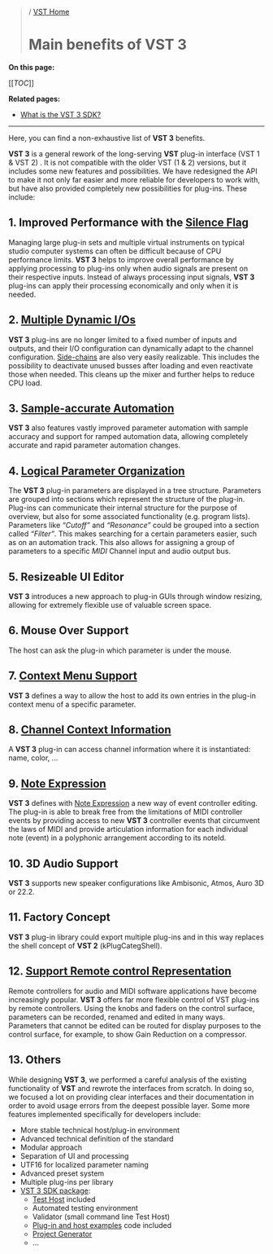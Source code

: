 >/ [VST Home](../index.md)
>
># Main benefits of VST 3

**On this page:**

[[_TOC_]]

**Related pages:**

- [What is the VST 3 SDK?](../What+is+the+VST+3+SDK/Index.md)

---

Here, you can find a non-exhaustive list of **VST 3** benefits.

**VST 3** is a general rework of the long-serving **VST** plug-in interface (VST 1 & VST 2) . It is not compatible with the older VST (1 & 2) versions, but it includes some new features and possibilities. We have redesigned the API to make it not only far easier and more reliable for developers to work with, but have also provided completely new possibilities for plug-ins. These include:

## 1. Improved Performance with the [Silence Flag](../Technical+Documentation/Change+History/3.0.0/Silence+flags.md)

Managing large plug-in sets and multiple virtual instruments on typical studio computer systems can often be difficult because of CPU performance limits. **VST 3** helps to improve overall performance by applying processing to plug-ins only when audio signals are present on their respective inputs. Instead of always processing input signals, **VST 3** plug-ins can apply their processing economically and only when it is needed.

## 2. [Multiple Dynamic I/Os](../Technical+Documentation/Change+History/3.0.0/Multiple+Dynamic+IO.md)

**VST 3** plug-ins are no longer limited to a fixed number of inputs and outputs, and their I/O configuration can dynamically adapt to the channel configuration. [Side-chains](../Technical+Documentation/Change+History/3.0.0/Multiple+Dynamic+IO.html#what-is-a-side-chain) are also very easily realizable. This includes the possibility to deactivate unused busses after loading and even reactivate those when needed. This cleans up the mixer and further helps to reduce CPU load.

## 3. [Sample-accurate Automation](../Technical+Documentation/Parameters+Automation/Index.md)

**VST 3** also features vastly improved parameter automation with sample accuracy and support for ramped automation data, allowing completely accurate and rapid parameter automation changes.

## 4. [Logical Parameter Organization](../Technical+Documentation/VST+3+Units/Index.md)

The **VST 3** plug-in parameters are displayed in a tree structure. Parameters are grouped into sections which represent the structure of the plug-in. Plug-ins can communicate their internal structure for the purpose of overview, but also for some associated functionality (e.g. program lists). Parameters like *“Cutoff”* and *“Resonance”* could be grouped into a section called *“Filter”*. This makes searching for a certain parameters easier, such as on an automation track. This also allows for assigning a group of parameters to a specific *MIDI* Channel input and audio output bus.

## 5. Resizeable UI Editor

**VST 3** introduces a new approach to plug-in GUIs through window resizing, allowing for extremely flexible use of valuable screen space.

## 6. Mouse Over Support

The host can ask the plug-in which parameter is under the mouse.

## 7. [Context Menu Support](../Technical+Documentation/Change+History/3.5.0/IComponentHandler3.md)

**VST 3** defines a way to allow the host to add its own entries in the plug-in context menu of a specific parameter.

## 8. [Channel Context Information](../Technical+Documentation/Change+History/3.6.5/IInfoListener.md)

A **VST 3** plug-in can access channel information where it is instantiated: name, color, ...

## 9. [Note Expression](../Technical+Documentation/Change+History/3.5.0/INoteExpressionController.md)

**VST 3** defines with [Note Expression](../Technical+Documentation/Change+History/3.5.0/INoteExpressionController.md) a new way of event controller editing. The plug-in is able to break free from the limitations of MIDI controller events by providing access to new **VST 3** controller events that circumvent the laws of MIDI and provide articulation information for each individual note (event) in a polyphonic arrangement according to its noteId.

## 10. 3D Audio Support

**VST 3** supports new speaker configurations like Ambisonic, Atmos, Auro 3D or 22.2.

## 11. Factory Concept

**VST 3** plug-in library could export multiple plug-ins and in this way replaces the shell concept of **VST 2** (kPlugCategShell).

## 12. [Support Remote control Representation](../Technical+Documentation/Change+History/3.5.0/IXmlRepresentationController.md)

Remote controllers for audio and MIDI software applications have become increasingly popular. **VST 3** offers far more flexible control of VST plug-ins by remote controllers. Using the knobs and faders on the control surface, parameters can be recorded, renamed and edited in many ways. Parameters that cannot be edited can be routed for display purposes to the control surface, for example, to show Gain Reduction on a compressor.

## 13. Others

While designing **VST 3**, we performed a careful analysis of the existing functionality of **VST** and rewrote the interfaces from scratch. In doing so, we focused a lot on providing clear interfaces and their documentation in order to avoid usage errors from the deepest possible layer. Some more features implemented specifically for developers include:

- More stable technical host/plug-in environment
- Advanced technical definition of the standard
- Modular approach
- Separation of UI and processing
- UTF16 for localized parameter naming
- Advanced preset system
- Multiple plug-ins per library
- [VST 3 SDK package](../What+is+the+VST+3+SDK/Index.md):
  - [Test Host](../What+is+the+VST+3+SDK/Plug-in+Test+Host.md) included
  - Automated testing environment
  - Validator (small command line Test Host)
  - [Plug-in and host examples](../What+is+the+VST+3+SDK/Plug-in+Examples.md) code included
  - [Project Generator](../What+is+the+VST+3+SDK/Project+Generator.md)
  - ...
